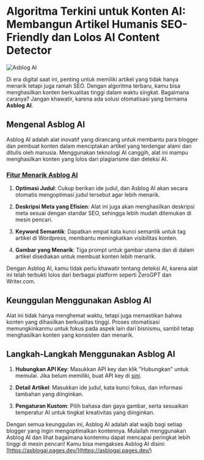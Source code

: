 # Algoritma Terkini untuk Konten AI: Membangun Artikel Humanis SEO-Friendly dan Lolos AI Content Detector
![Asblog AI](https://miro.medium.com/v2/resize:fit:720/format:webp/1*zFi82fkw54JsP7OIKpOXzw.png)

Di era digital saat ini, penting untuk memiliki artikel yang tidak hanya menarik tetapi juga ramah SEO. Dengan algoritma terbaru, kamu bisa menghasilkan konten berkualitas tinggi dalam waktu singkat. Bagaimana caranya? Jangan khawatir, karena ada solusi otomatisasi yang bernama **Asblog AI**.

## Mengenal Asblog AI

Asblog AI adalah alat inovatif yang dirancang untuk membantu para blogger dan pembuat konten dalam menciptakan artikel yang terdengar alami dan ditulis oleh manusia. Menggunakan teknologi AI canggih, alat ini mampu menghasilkan konten yang lolos dari plagiarisme dan deteksi AI.

### [Fitur Menarik Asblog AI](https://asblogai.pages.dev/)

1. **Optimasi Judul**: Cukup berikan ide judul, dan Asblog AI akan secara otomatis mengoptimasi judul tersebut agar lebih menarik.
  
2. **Deskripsi Meta yang Efisien**: Alat ini juga akan menghasilkan deskripsi meta sesuai dengan standar SEO, sehingga lebih mudah ditemukan di mesin pencari.

3. **Keyword Semantik**: Dapatkan empat kata kunci semantik untuk tag artikel di Wordpress, membantu meningkatkan visibilitas konten.

4. **Gambar yang Menarik**: Tiga prompt untuk gambar utama dan di dalam artikel disediakan untuk membuat konten lebih menarik.

Dengan Asblog AI, kamu tidak perlu khawatir tentang deteksi AI, karena alat ini telah terbukti lolos dari berbagai platform seperti ZeroGPT dan Writer.com.

## Keunggulan Menggunakan Asblog AI

Alat ini tidak hanya menghemat waktu, tetapi juga memastikan bahwa konten yang dihasilkan berkualitas tinggi. Proses otomatisasi memungkinkanmu untuk fokus pada aspek lain dari bisnismu, sambil tetap menghasilkan konten yang konsisten dan menarik.

## Langkah-Langkah Menggunakan Asblog AI

1. **Hubungkan API Key**: Masukkan API key dan klik "Hubungkan" untuk memulai. Jika belum memiliki, buat API key di [sini](https://aistudio.google.com/app/apikey).

2. **Detail Artikel**: Masukkan ide judul, kata kunci fokus, dan informasi tambahan yang diinginkan.

3. **Pengaturan Kustom**: Pilih bahasa dan gaya gambar, serta sesuaikan temperatur AI untuk tingkat kreativitas yang diinginkan.

Dengan semua keunggulan ini, Asblog AI adalah alat wajib bagi setiap blogger yang ingin mengoptimalkan kontennya. Mulailah menggunakan Asblog AI dan lihat bagaimana kontenmu dapat mencapai peringkat lebih tinggi di mesin pencari! Kamu bisa mengakses Asblog AI disini: [https://asblogai.pages.dev/](https://asblogai.pages.dev/)
